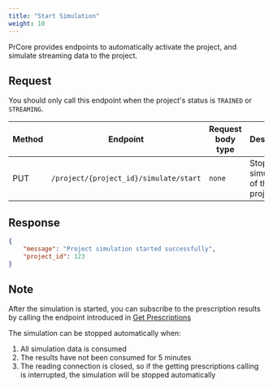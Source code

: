 ```yaml
---
title: "Start Simulation"
weight: 10
---
```


PrCore provides endpoints to automatically activate the project, and simulate streaming data to the project.

## Request

You should only call this endpoint when the project's status is `TRAINED`  or `STREAMING`.

| Method | Endpoint | Request body type | Description |
| ------ | -------- | ----------------- | ----------- |
| PUT | `/project/{project_id}/simulate/start` | `none` | Stop the simulation of the project |

## Response

```json
{
    "message": "Project simulation started successfully",
    "project_id": 123
}
```

## Note

After the simulation is started, you can subscribe to the prescription results by calling the endpoint introduced in [Get Prescriptions](/workflow/get-prescriptions/)

The simulation can be stopped automatically when:

1. All simulation data is consumed
2. The results have not been consumed for 5 minutes
3. The reading connection is closed, so if the getting prescriptions calling is interrupted, the simulation will be stopped automatically
